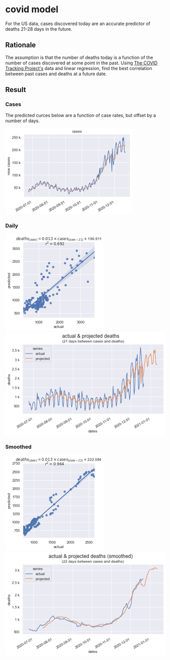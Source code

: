 # covid model

For the US data, cases discovered today are an accurate predictor of deaths 21-28 days in the future.

## Rationale

The assumption is that the number of deaths today is a function of the number of cases discovered at some point in the past. Using [The COVID Tracking Project's](https://covidtracking.com/data) data and linear regression, find the best correlation between past cases and deaths at a future date.

## Result

### Cases

The predicted curces below are a function of case rates, but offset by a number of days.

![cases](cases.png)

### Daily

![daily](daily.png)
![daily comparison](dailycomparison.png)

### Smoothed

![smoothed](smoothed.png)
![smoothed comparison](smoothedcomparison.png)
